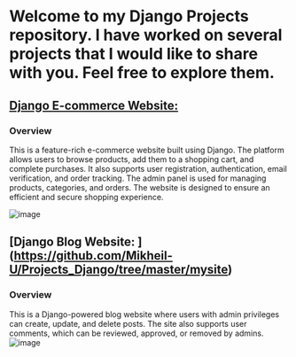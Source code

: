 # Welcome to my Django Projects repository. I have worked on several projects that I would like to share with you. Feel free to explore them.
## [Django E-commerce Website:](https://github.com/Mikheil-U/Projects_Django/tree/master/ecommerce) 
### Overview

This is a feature-rich e-commerce website built using Django. The platform allows users to browse products, add them to a shopping cart, and complete purchases. It also supports user registration, authentication, email verification, and order tracking. The admin panel is used for managing products, categories, and orders. The website is designed to ensure an efficient and secure shopping experience.

![image](https://github.com/user-attachments/assets/d3c0a363-5791-4b89-8d4e-f514089ebfaf)

## [Django Blog Website: ] (https://github.com/Mikheil-U/Projects_Django/tree/master/mysite)
### Overview

This is a Django-powered blog website where users with admin privileges can create, update, and delete posts. The site also supports user comments, which can be reviewed, approved, or removed by admins.
![image](https://github.com/user-attachments/assets/e211f75c-5c51-43cd-b2b6-a32201984913)
